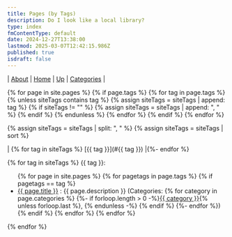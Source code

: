 ```yaml
---
title: Pages (by Tags)
description: Do I look like a local library?
type: index
fmContentType: default
date: 2024-12-27T13:38:00
lastmod: 2025-03-07T12:42:15.986Z
published: true
isdraft: false
---
```


<!-- markdownlint-disable MD033 MD032 --->
\| <a href="/about">About</a> \| <a href="/">Home</a> \| <a href="/content.html">Up</a> | <a href="/pages/">Categories</a> |

<!--- cSpell:disable --->
{% for page in site.pages %}
  {% if page.tags %}
    {% for tag in page.tags %}
      {% unless siteTags contains tag %}
        {% assign siteTags = siteTags | append: tag %}
        {% if siteTags != "" %}
          {% assign siteTags = siteTags | append: ", " %}
        {% endif %}
      {% endunless %}
    {% endfor %}
  {% endif %}
{% endfor %}

{% assign siteTags = siteTags | split: ", " %}
{% assign siteTags = siteTags | sort %}

\| {% for tag in siteTags %} [{{ tag }}](#{{ tag }}) \|{%- endfor %}

{% for tag in siteTags %}
<a name="{{ tag }}">{{ tag }}</a>:<br>
<ul>
  {% for page in site.pages %}
    {% for pagetags in page.tags %}
      {% if pagetags == tag %}
        <li><a href="{{ page.url }}">{{ page.title }}</a> : {{ page.description }}
          (Categories: {% for category in page.categories %}
            {%- if forloop.length > 0 -%}<a href="https://tlourey.github.io/pages/#{{ category }}">{{ category }}</a>{% unless forloop.last %}, {% endunless -%} {% endif %}
          {%- endfor %})
        </li>
      {% endif %}
    {% endfor %}
  {% endfor %}
</ul>
{% endfor %}

<!-- markdownlint-enable MD033 --->
<!--- cSpell:disable --->

<!--
For some reason this page renders incorrectly when markdown processor is set to GFM. This needs to be retested after 28/02/25.
-->
